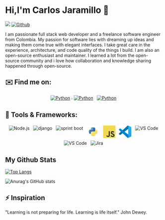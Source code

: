 # Hi,I'm Carlos Jaramillo 👋

![](https://visitor-badge.laobi.icu/badge?page_id=carlosaj18.carlosaj18)
[![Github](https://img.shields.io/github/followers/carlosaj18?label=Follow&style=social)](https://github.com/carlosaj18)

I am passionate full stack web developer and a freelance software engineer from Colombia. My passion for software lies with dreaming up ideas and making them come true with elegant interfaces. I take great care in the experience, architecture, and code quality of the things I build. I am also an open-source enthusiast and maintainer. I learned a lot from the open-source community and i love how collaboration and knowledge sharing happened through open-source.

## ✉️ Find me on:

<p align="center">
 <a href="https://github.com/Carlosaj18" target="_blank" rel="noopener noreferrer"> <img src="https://user-images.githubusercontent.com/62365628/194740069-f1688efc-8e23-41a8-93df-ddb4ff23c26e.png" alt="Python" height="40" style="vertical-align:top; margin:4px"> </a>
 <a href="https://www.linkedin.com/in/carlos-jaramillo-full-stack-developer/" target="_blank" rel="noopener noreferrer"> <img src="https://user-images.githubusercontent.com/62365628/194739705-0ee4a9d6-f0bc-4f6c-8c61-f4185af50ab6.svg" alt="Python" height="40" style="vertical-align:top; margin:4px"></a>
 <a href="mailto:cjaramilloportilla@gmail.com"> <img src="https://user-images.githubusercontent.com/62365628/194740134-6564925a-8315-4f20-8849-6fef859ebb05.png" alt="Python" height="40" style="vertical-align:top; margin:4px"></a>
</p
<br />

## 🧰 Tools & Frameworks:
 
<p align="center">
 <img src="https://user-images.githubusercontent.com/62365628/194740033-c449b847-1e2e-4b45-b194-ece1dd85abdc.png" alt="Node.js" height="40" style="vertical-align:top; margin:4px">
<img src="https://user-images.githubusercontent.com/62365628/194740345-b7ef03cb-de7d-48af-884b-fc7a94b5c9b8.png" alt="django" height="40" style="vertical-align:top; margin:4px">
<img src="https://user-images.githubusercontent.com/62365628/194740403-a7a69915-e651-4ede-af42-c8ee337e3904.png" alt="sprint boot" height="40" style="vertical-align:top; margin:4px">
<img src="https://raw.githubusercontent.com/github/explore/80688e429a7d4ef2fca1e82350fe8e3517d3494d/topics/python/python.png" alt="Python" height="40" style="vertical-align:top; margin:4px">
 <img src="https://raw.githubusercontent.com/github/explore/80688e429a7d4ef2fca1e82350fe8e3517d3494d/topics/javascript/javascript.png" alt="Javascript" height="40" style="vertical-align:top; margin:4px">
<img src="https://raw.githubusercontent.com/github/explore/80688e429a7d4ef2fca1e82350fe8e3517d3494d/topics/visual-studio-code/visual-studio-code.png" alt="VS Code" height="40" style="vertical-align:top; margin:4px">
<img src="https://user-images.githubusercontent.com/62365628/194739636-bede2b60-f3b1-4627-91a5-d7b0b1adaf67.png" alt="VS Code" height="40" style="vertical-align:top; margin:4px">
<img src="https://user-images.githubusercontent.com/62365628/194739647-783bd9b8-ff0b-40a8-b2ff-a871881b59cb.png" alt="VS Code" height="40" style="vertical-align:top; margin:4px">
 <img src="https://user-images.githubusercontent.com/62365628/194740612-28f4f4c4-d7a3-4bff-92e4-6ac11fe1ec2c.svg" alt="Jira " height="40" style="vertical-align:top; margin:4px">
</p>

## My Github Stats

[![Top Langs](https://github-readme-stats.vercel.app/api/top-langs/?username=carlosaj18&layout=compact&theme=radical)](https://github.com/anuraghazra/github-readme-stats)

![Anurag's GitHub stats](https://github-readme-stats.vercel.app/api?username=carlosaj18&show_icons=true&theme=transparent)

## ⚡ Inspiration
"Learning is not preparing for life. Learning is life itself." John Dewey.
